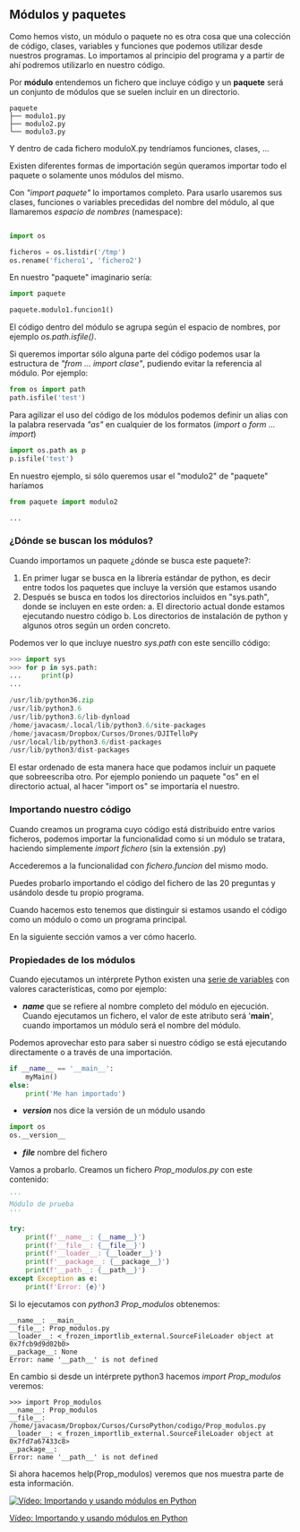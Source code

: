 ## Módulos y paquetes

Como hemos visto, un módulo o paquete no es otra cosa que una colección de código, clases, variables y funciones que podemos utilizar desde nuestros programas. Lo importamos al principio del programa y a partir de ahí podremos utilizarlo en nuestro código.

Por **módulo** entendemos un fichero que incluye código y un **paquete** será un conjunto de módulos que se suelen incluir en un directorio.


```
paquete
├── modulo1.py
├── modulo2.py
└── modulo3.py

```
Y dentro de cada fichero moduloX.py tendríamos funciones, clases, ...

Existen diferentes formas de importación según queramos importar todo el paquete o solamente unos módulos del mismo. 

Con *"import paquete"* lo importamos completo. Para usarlo usaremos sus clases, funciones o variables precedidas del nombre del módulo, al que llamaremos *espacio de nombres* (namespace):

```python

import os

ficheros = os.listdir('/tmp')
os.rename('fichero1', 'fichero2')
```

En nuestro "paquete" imaginario sería:

```python
import paquete

paquete.modulo1.funcion1()
```

El código dentro del módulo se agrupa según el espacio de nombres, por ejemplo *os.path.isfile()*.

Si queremos importar sólo alguna parte del código podemos usar la estructura de *"from ... import clase"*, pudiendo evitar la referencia al módulo. Por ejemplo:

```python
from os import path
path.isfile('test')
```
Para agilizar el uso del código de los módulos podemos definir un alias con la palabra reservada *"as"* en cualquier de los formatos (*import* o *form ... import*)

```python
import os.path as p
p.isfile('test')
```


En nuestro ejemplo, si sólo queremos usar el "modulo2" de "paquete" haríamos

```python
from paquete import modulo2

...
```

### ¿Dónde se buscan los módulos?

Cuando importamos un paquete ¿dónde se busca este paquete?:

1. En primer lugar se busca en la librería estándar de python, es decir entre todos los paquetes que incluye la versión que estamos usando
2. Después se busca en todos los directorios incluidos en "sys.path", donde se incluyen en este orden:
    a. El directorio actual donde estamos ejecutando nuestro código
    b. Los directorios de instalación de python y algunos otros según un orden concreto.

Podemos ver lo que incluye nuestro *sys.path* con este sencillo código:

```python
>>> import sys
>>> for p in sys.path:
...     print(p)
... 

/usr/lib/python36.zip
/usr/lib/python3.6
/usr/lib/python3.6/lib-dynload
/home/javacasm/.local/lib/python3.6/site-packages
/home/javacasm/Dropbox/Cursos/Drones/DJITelloPy
/usr/local/lib/python3.6/dist-packages
/usr/lib/python3/dist-packages
``` 

El estar ordenado de esta manera hace que podamos incluir un paquete que sobreescriba otro. Por ejemplo poniendo un paquete "os" en el directorio actual, al hacer "import os" se importaría el nuestro.

### Importando nuestro código

Cuando creamos un programa cuyo código está distribuido entre varios ficheros, podemos importar la funcionalidad como si un módulo se tratara, haciendo simplemente *import fichero* (sin la extensión .py)

Accederemos a la funcionalidad con *fichero.funcion* del mismo modo.

Puedes probarlo importando el código del fichero de las 20 preguntas y usándolo desde tu propio programa.

Cuando hacemos esto tenemos que distinguir si estamos usando el código como un módulo o como un programa principal. 

En la siguiente sección vamos a ver cómo hacerlo.

### Propiedades de los módulos

Cuando ejecutamos un intérprete Python existen una [serie de variables](https://docs.python.org/3/reference/import.html?highlight=__file__#import-related-module-attributes) con valores características, como por ejemplo:

* *__name__* que se refiere al nombre completo del módulo en ejecución. Cuando ejecutamos un fichero, el valor de este atributo será '__main__', cuando importamos un módulo será el nombre del módulo.

Podemos aprovechar esto para saber si nuestro código se está ejecutando directamente o a través de una importación.

```python
if __name__ == '__main__':
    myMain()
else:
    print('Me han importado')
```

* *__version__* nos dice la versión de un módulo usando

```python
import os
os.__version__
```
* *__file__* nombre del fichero

Vamos a probarlo. Creamos un fichero *Prop_modulos.py* con este contenido:

```python
'''
Módulo de prueba
'''

try:
    print(f'__name__: {__name__}')
    print(f'__file__: {__file__}')
    print(f'__loader__: {__loader__}')
    print(f'__package__: {__package__}')
    print(f'__path__: {__path__}')    
except Exception as e:
    print(f'Error: {e}')
```

Si lo ejecutamos con *python3 Prop_modulos* obtenemos:
```
__name__: __main__
__file__: Prop_modulos.py
__loader__: <_frozen_importlib_external.SourceFileLoader object at 0x7fcb9d9d02b0>
__package__: None
Error: name '__path__' is not defined
```

En cambio si desde un intérprete python3 hacemos *import Prop_modulos* veremos:

```
>>> import Prop_modulos
__name__: Prop_modulos
__file__: /home/javacasm/Dropbox/Cursos/CursoPython/codigo/Prop_modulos.py
__loader__: <_frozen_importlib_external.SourceFileLoader object at 0x7fd7a67433c8>
__package__: 
Error: name '__path__' is not defined
```

Si ahora hacemos help(Prop_modulos) veremos que nos muestra parte de esta información.


[![Vídeo:  Importando y usando módulos en Python](https://img.youtube.com/vi/N92DU1TQsoU/0.jpg)](https://drive.google.com/file/d/1tWacnzAg7RC0VvT-aVqFaWoHAllvoonT/view?usp=drive_link)


[Vídeo:  Importando y usando módulos en Python](https://drive.google.com/file/d/1tWacnzAg7RC0VvT-aVqFaWoHAllvoonT/view?usp=drive_link)

